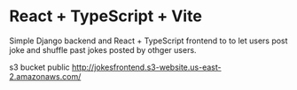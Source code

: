 # React + TypeScript + Vite

Simple Django backend and React + TypeScript frontend to to let users post joke and shuffle past jokes posted by othger users.

s3 bucket public http://jokesfrontend.s3-website.us-east-2.amazonaws.com/
